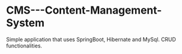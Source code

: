 # CMS---Content-Management-System
Simple application that uses SpringBoot, Hibernate and MySql. CRUD functionalities.
